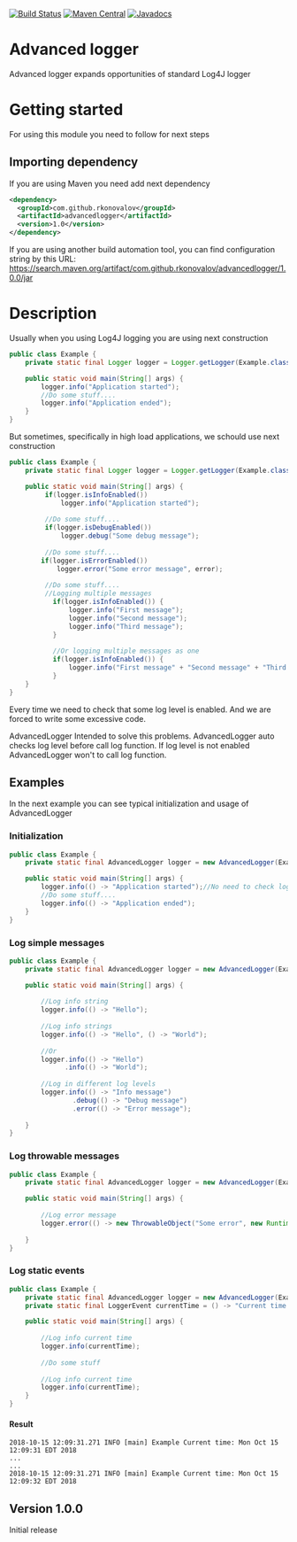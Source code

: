 [![Build Status](https://travis-ci.org/rkonovalov/advancedlogger.svg?branch=master)](https://travis-ci.org/rkonovalov/jsonignore)
[![Maven Central](https://maven-badges.herokuapp.com/maven-central/com.github.rkonovalov/advancedlogger/badge.svg?style=blue)](https://maven-badges.herokuapp.com/maven-central/com.github.rkonovalov/advancedlogger/)
[![Javadocs](http://www.javadoc.io/badge/com.github.rkonovalov/advancedlogger.svg)](http://www.javadoc.io/doc/com.github.rkonovalov/advancedlogger)

# Advanced logger
Advanced logger expands opportunities of standard Log4J logger

# Getting started
For using this module you need to follow for next steps

## Importing dependency
If you are using Maven you need add next dependency
```xml
<dependency>
  <groupId>com.github.rkonovalov</groupId>
  <artifactId>advancedlogger</artifactId>
  <version>1.0</version>
</dependency>
```
If you are using another build automation tool, you can find configuration string by this URL:
https://search.maven.org/artifact/com.github.rkonovalov/advancedlogger/1.0.0/jar

# Description
Usually when you using Log4J logging you are using next construction
```java
public class Example {
    private static final Logger logger = Logger.getLogger(Example.class);

    public static void main(String[] args) {
        logger.info("Application started");
        //Do some stuff....
        logger.info("Application ended");
    }
}
```

But sometimes, specifically in high load applications, we schould use next construction
```java
public class Example {
    private static final Logger logger = Logger.getLogger(Example.class);

    public static void main(String[] args) {
         if(logger.isInfoEnabled())
             logger.info("Application started");
                
         //Do some stuff....
         if(logger.isDebugEnabled())
             logger.debug("Some debug message");
        
         //Do some stuff....
        if(logger.isErrorEnabled())
            logger.error("Some error message", error);
        
         //Do some stuff....
         //Logging multiple messages
           if(logger.isInfoEnabled()) {
               logger.info("First message"); 
               logger.info("Second message"); 
               logger.info("Third message");                
           }
           
           //Or logging multiple messages as one
           if(logger.isInfoEnabled()) {
               logger.info("First message" + "Second message" + "Third message"); 
           }
    }
}
```
Every time we need to check that some log level is enabled. And we are forced to write some excessive code.

AdvancedLogger Intended to solve this problems. AdvancedLogger auto checks log level before call log function. If log level is not enabled AdvancedLogger won't to call log function.

## Examples
In the next example you can see typical initialization and usage of AdvancedLogger

### Initialization
```java
public class Example {
    private static final AdvancedLogger logger = new AdvancedLogger(Example.class);

    public static void main(String[] args) {
        logger.info(() -> "Application started");//No need to check log level anymore
        //Do some stuff....
        logger.info(() -> "Application ended");
    }
}
```

### Log simple messages
```java
public class Example {
    private static final AdvancedLogger logger = new AdvancedLogger(Example.class);

    public static void main(String[] args) {
        
        //Log info string
        logger.info(() -> "Hello");
        
        //Log info strings
        logger.info(() -> "Hello", () -> "World");
        
        //Or
        logger.info(() -> "Hello")
              .info(() -> "World");
        
        //Log in different log levels
        logger.info(() -> "Info message")
                .debug(() -> "Debug message")
                .error(() -> "Error message");
       
    }
}
```

### Log throwable messages
```java
public class Example {
    private static final AdvancedLogger logger = new AdvancedLogger(Example.class);

    public static void main(String[] args) {
        
        //Log error message
        logger.error(() -> new ThrowableObject("Some error", new RuntimeException())); 
        
    }
}
```

### Log static events
```java
public class Example {
    private static final AdvancedLogger logger = new AdvancedLogger(Example.class);
    private static final LoggerEvent currentTime = () -> "Current time: " + new Date().toString();

    public static void main(String[] args) {
        
        //Log info current time
        logger.info(currentTime);
        
        //Do some stuff
        
        //Log info current time
        logger.info(currentTime);
    }
}
```

#### Result
```text
2018-10-15 12:09:31.271 INFO [main] Example Current time: Mon Oct 15 12:09:31 EDT 2018
...
...
2018-10-15 12:09:31.271 INFO [main] Example Current time: Mon Oct 15 12:09:32 EDT 2018
```

## Version 1.0.0
Initial release
